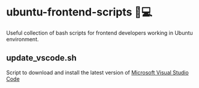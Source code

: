 # ubuntu-frontend-scripts 🐧💻

Useful collection of bash scripts for frontend developers working in Ubuntu environment.


## update_vscode.sh
Script to download and install the latest version of [Microsoft Visual Studio Code](https://code.visualstudio.com)
